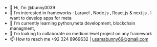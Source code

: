 - 👋 Hi, I’m @bunny0039
- 👀 I’m interested in frameworks : Laravel , Node.js , React.js & next.js . I want to develop apps for meta
- 🌱 I’m currently learning python,meta development, blockchain managment,
- 💞️ I’m looking to collaborate on medium level project on any framework
- 📫 How to reach me +92 324 8969632 | usamabunny69@gmail.com

<!---
bunny0039/bunny0039 is a ✨ special ✨ repository because its `README.md` (this file) appears on your GitHub profile.
You can click the Preview link to take a look at your changes.
--->
